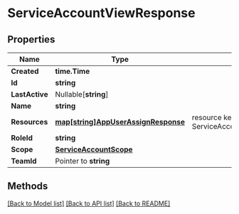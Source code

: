 # ServiceAccountViewResponse

## Properties

Name | Type | Description | Notes
------------ | ------------- | ------------- | -------------
**Created** | **time.Time** |  | 
**Id** | **string** |  | 
**LastActive** | Nullable[**string**] |  | 
**Name** | **string** |  | 
**Resources** | [**map[string]AppUserAssignResponse**](AppUserAssignResponse.md) | resource keys must be in format ServiceAccountResourceScope:resource_id | 
**RoleId** | **string** |  | 
**Scope** | [**ServiceAccountScope**](ServiceAccountScope.md) |  | 
**TeamId** | Pointer to **string** |  | [optional] 

## Methods


[[Back to Model list]](../README.md#documentation-for-models) [[Back to API list]](../README.md#documentation-for-api-endpoints) [[Back to README]](../README.md)


